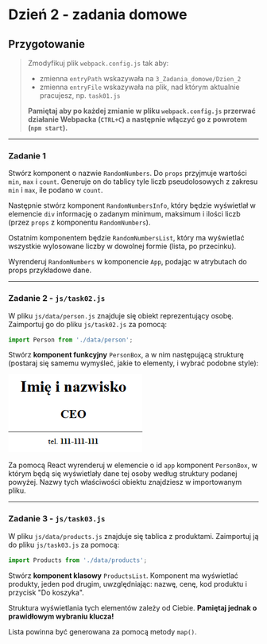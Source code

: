 # Dzień 2 - zadania domowe

## Przygotowanie
> Zmodyfikuj plik `webpack.config.js` tak aby:
> - zmienna `entryPath` wskazywała na `3_Zadania_domowe/Dzien_2`
> - zmienna `entryFile` wskazywała na plik, nad którym aktualnie pracujesz, np. `task01.js`
>
> **Pamiętaj aby po każdej zmianie w pliku `webpack.config.js` przerwać działanie Webpacka (`CTRL+C`) a następnie włączyć go z powrotem (`npm start`).**

---

### Zadanie 1

Stwórz komponent o nazwie `RandomNumbers`. Do `props` przyjmuje wartości `min`, `max` i `count`. Generuje on do tablicy tyle liczb pseudolosowych z zakresu `min` i `max`, ile podano w `count`.

Następnie stwórz komponent `RandomNumbersInfo`, który będzie wyświetlał w elemencie `div` informację o zadanym minimum, maksimum i ilości liczb (przez `props` z komponentu `RandomNumbers`).

Ostatnim komponentem będzie `RandomNumbersList`, który ma wyświetlać wszystkie wylosowane liczby w dowolnej formie (lista, po przecinku).

Wyrenderuj `RandomNumbers` w komponencie `App`, podając w atrybutach do props przykładowe dane.

---

### Zadanie 2 - `js/task02.js`

W pliku `js/data/person.js` znajduje się obiekt reprezentujący osobę. Zaimportuj go do pliku `js/task02.js` za pomocą:

```js
import Person from './data/person';
```

Stwórz **komponent funkcyjny** `PersonBox`, a w nim następującą strukturę (postaraj się samemu wymyśleć, jakie to elementy, i wybrać podobne style):

![](img/task02.png)

Za pomocą React wyrenderuj w elemencie o id ```app``` komponent `PersonBox`, w którym będą się wyświetlały dane tej osoby według struktury podanej powyżej. Nazwy tych właściwości obiektu znajdziesz w importowanym pliku.

---

### Zadanie 3 - `js/task03.js`

W pliku `js/data/products.js` znajduje się tablica z produktami. Zaimportuj ją do pliku `js/task03.js` za pomocą:

```js
import Products from './data/products';
```

Stwórz **komponent klasowy** `ProductsList`. Komponent ma wyświetlać produkty, jeden pod drugim, uwzględniając: nazwę, cenę, kod produktu i przycisk "Do koszyka".

Struktura wyświetlania tych elementów zależy od Ciebie. **Pamiętaj jednak o prawidłowym wybraniu klucza!**

Lista powinna być generowana za pomocą metody `map()`.
